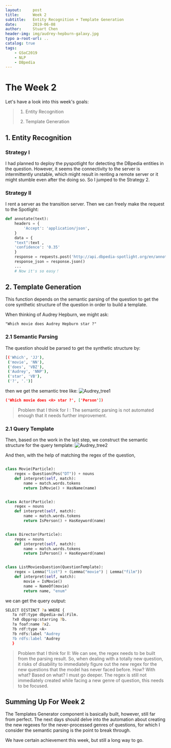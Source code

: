 ```yaml
---
layout:     post
title:      Week 2
subtitle:   Entity Recognition + Template Generation
date:       2019-06-08
author:     Stuart Chen
header-img: img/audrey-hepburn-galaxy.jpg
typo a-root-url: ..
catalog: true
tags:
    - GSoC2019
    - NLP
    - DBpedia
---
```



# The Week  2

Let's have a look into this week's goals:
>1. Entity Recognition 
>
>2. Template Generation

## 1. Entity Recognition

### Strategy I
I had planned to deploy the pyspotlight for detecting the DBpedia entities in the question.
However, it seems the connectivity to the server is intermittently unstable, which might result in renting a remote server or it might stumble even after the doing so.
So I jumped to the Strategy 2.

### Strategy II
I rent a server as the transition server.
Then we can freely make the request to the Spotlight:
```python
def annotate(text):
    headers = {
        'Accept': 'application/json',
    }
    data = {
    "text":text ,
    'confidence': '0.35'
    }
    response = requests.post('http://api.dbpedia-spotlight.org/en/annotate', headers=headers, data=data)
    response_json = response.json()
    ...
    # Now it's so easy！
```


## 2. Template Generation

This function depends on the semantic parsing of the question to get the core synthetic structure of the question in order to build a template.

When thinking of Audrey Hepburn, we might ask:

	"Which movie does Audrey Hepburn star ?"

### 2.1 Semantic Parsing 
The question should be parsed to get the synthetic structure by:
	
```bash
[('Which', 'JJ'),
 ('movie', 'NN'),
 ('does', 'VBZ'),
 ('Audrey', 'NNP'),
 ('star', 'VB'),
 ('?', '.')]
```
then we get the semantic tree like:
![Audrey_tree1](https://res.cloudinary.com/stuarteec/image/upload/v1563696970/Audrey_tree1_rlocap.png)

```json
('Which movie does <A> star ?', ['Person'])
```

> Problem that I think for I :
> 		The semantic parsing is not automated enough that it needs further improvement.

### 2.1 Query Template
Then, based on the work in the last step, we construct the semantic structure for the query template:
![Audrey_tree2](https://res.cloudinary.com/stuarteec/image/upload/v1563696970/Audrey_tree2_gq0wof.png)

And then, with the help of matching the regex of the question, 
```python

class Movie(Particle):
    regex = Question(Pos("DT")) + nouns
    def interpret(self, match):
        name = match.words.tokens
        return IsMovie() + HasName(name)


class Actor(Particle):
    regex = nouns
    def interpret(self, match):
        name = match.words.tokens
        return IsPerson() + HasKeyword(name)


class Director(Particle):
    regex = nouns
    def interpret(self, match):
        name = match.words.tokens
        return IsPerson() + HasKeyword(name)


class ListMoviesQuestion(QuestionTemplate):
    regex = Lemma("list") + (Lemma("movie") | Lemma("film"))
    def interpret(self, match):
        movie = IsMovie()
        name = NameOf(movie)
        return name, "enum"

```
we can get the query output:
```bash
SELECT DISTINCT ?a WHERE {
   ?a rdf:type dbpedia-owl:Film.
   ?x0 dbpprop:starring ?b.
   ?a foaf:name ?x2.
   ?b rdf:type <A>
   ?b rdfs:label "Audrey
   ?b rdfs:label "Audrey
   }
```

> Problem that I think for II:
> 		We can see, the regex needs to be built from the parsing result.
> 		So, when dealing with a totally new question, it risks of disability to immediately figure 
> 		out the new regex for the new questions that the model has never faced before.
> 		How? With what? Based on what?
> 		I must go deeper.
> 		The regex is still not immediately created while facing a new genre of  question, this 
> 		needs  to be focused.

## Summing Up For Week 2

The Templates Generator component is basically built, 
however, still far from perfect.
The next days should delve into the automation about creating the new regexes for the never-processed genres of questions, for which I consider the semantic parsing is the point to break through.

We have certain achievement this week, but still a long way to go.


